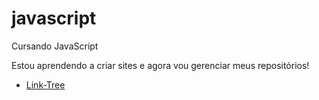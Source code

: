 # javascript
 Cursando JavaScript

Estou aprendendo a criar sites e agora vou gerenciar meus repositórios!

<ul>
    <li><a href="https://arielsantos06.github.io/projeto-hora-do-dia/" target="_blank">Link-Tree</a></li>
</ul>

